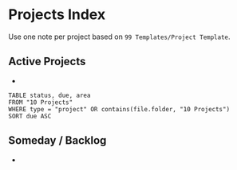 # Projects Index

Use one note per project based on `99 Templates/Project Template`.

## Active Projects
- 

```dataview
TABLE status, due, area
FROM "10 Projects"
WHERE type = "project" OR contains(file.folder, "10 Projects")
SORT due ASC
```

## Someday / Backlog
- 


